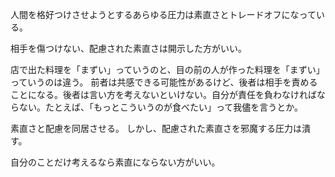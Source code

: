 人間を格好つけさせようとするあらゆる圧力は素直さとトレードオフになっている。

相手を傷つけない、配慮された素直さは開示した方がいい。

店で出た料理を「まずい」っていうのと、目の前の人が作った料理を「まずい」っていうのは違う。
前者は共感できる可能性があるけど、後者は相手を責めることになる。後者は言い方を考えないといけない。自分が責任を負わなければならない。たとえば、「もっとこういうのが食べたい」って我儘を言うとか。

素直さと配慮を同居させる。
しかし、配慮された素直さを邪魔する圧力は潰す。

自分のことだけ考えるなら素直にならない方がいい。

